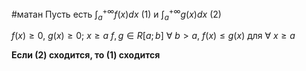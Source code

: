 #матан 
Пусть есть $\int_a^{+ \infty} f(x) dx \ (1)$ и $\int_a^{+ \infty} g(x) dx \ (2)$

$f(x) \geq 0, \ g(x) \geq 0; \ x \geq a$
$f, g \in R[a; b] \ \forall \ b > a, \ f(x) \leq g(x)$ для $\forall \ x \geq a$

**Если (2) сходится, то (1) сходится**